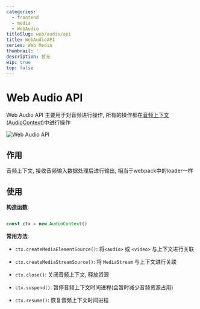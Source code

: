 ```yaml
---
categories:
  - frontend
  - media
  - WebAudio
titleSlug: web/audio/api
title: WebAudioAPI
series: Web Media
thumbnail: ''
description: 暂无
wip: true
top: false
---
```

# Web Audio API

Web Audio API 主要用于对音频进行操作, 所有的操作都在[音频上下文(AudioContext)](CO.程序员/FE.前端/多媒体/AudioContext.md)中进行操作

![Web Audio API](https://i.loli.net/2021/10/12/sJfiz9PXOxStLop.png)

## 作用

音频上下文, 接收音频输入数据处理后进行输出, 相当于webpack中的loader一样

## 使用

**构造函数**:

```javascript

const ctx = new AudioContext()

```

  

**常用方法**:

+ `ctx.createMediaElementSource()`: 将`<audio>` 或 `<video>` 与上下文进行关联

+ `ctx.createMediaStreamSource()`: 将 `MediaStream` 与上下文进行关联

  
  
+ `ctx.close()`: 关闭音频上下文, 释放资源

+ `ctx.suspend()`: 暂停音频上下文时间进程(会暂时减少音频资源占用)

+ `ctx.resume()`: 恢复音频上下文时间进程

